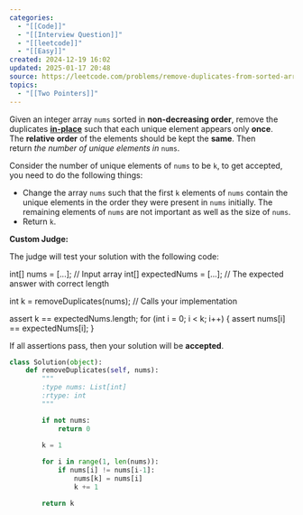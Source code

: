```yaml
---
categories:
  - "[[Code]]"
  - "[[Interview Question]]"
  - "[[leetcode]]"
  - "[[Easy]]"
created: 2024-12-19 16:02
updated: 2025-01-17 20:48
source: https://leetcode.com/problems/remove-duplicates-from-sorted-array
topics:
  - "[[Two Pointers]]"
---
```

Given an integer array `nums` sorted in **non-decreasing order**, remove the duplicates [**in-place**](https://en.wikipedia.org/wiki/In-place_algorithm) such that each unique element appears only **once**. The **relative order** of the elements should be kept the **same**. Then return _the number of unique elements in_ `nums`.

Consider the number of unique elements of `nums` to be `k`, to get accepted, you need to do the following things:

- Change the array `nums` such that the first `k` elements of `nums` contain the unique elements in the order they were present in `nums` initially. The remaining elements of `nums` are not important as well as the size of `nums`.
- Return `k`.

**Custom Judge:**

The judge will test your solution with the following code:

int[] nums = [...]; // Input array
int[] expectedNums = [...]; // The expected answer with correct length

int k = removeDuplicates(nums); // Calls your implementation

assert k == expectedNums.length;
for (int i = 0; i < k; i++) {
    assert nums[i] == expectedNums[i];
}

If all assertions pass, then your solution will be **accepted**.
```python
class Solution(object):
    def removeDuplicates(self, nums):
        """
        :type nums: List[int]
        :rtype: int
        """

        if not nums:
            return 0

        k = 1
        
        for i in range(1, len(nums)):
            if nums[i] != nums[i-1]:
                nums[k] = nums[i]
                k += 1

        return k
``` 